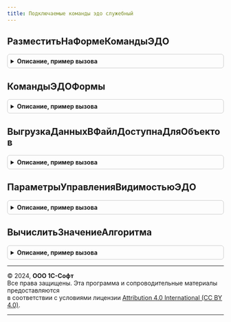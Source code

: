 ```yaml
---
title: Подключаемые команды эдо служебный
---
```



## РазместитьНаФормеКомандыЭДО
<details style="margin: 1em 0; padding: 0.5em; border: 1px solid #ccc; border-radius: 6px;">

<summary style="font-weight: bold; cursor: pointer;">Описание, пример вызова</summary>

```bsl

// Размещает команды ЭДО на форме.
//
// Параметры:
//   ПараметрыРазмещенияКоманд - см. ПодключаемыеКомандыЭДО.ПараметрыРазместитьНаФормеКомандыЭДО
//
Процедура РазместитьНаФормеКомандыЭДО(ПараметрыРазмещенияКоманд) Экспорт
```

Пример вызова
```bsl
ПодключаемыеКомандыЭДОСлужебный.РазместитьНаФормеКомандыЭДО(ПараметрыРазмещенияКоманд) 
```
</details>

## КомандыЭДОФормы
<details style="margin: 1em 0; padding: 0.5em; border: 1px solid #ccc; border-radius: 6px;">

<summary style="font-weight: bold; cursor: pointer;">Описание, пример вызова</summary>

```bsl

// Возвращает список команд ЭДО для указанной формы.
//
// Параметры:
//  Форма - ФормаКлиентскогоПриложения, Строка - форма или полное имя формы
//  НаправлениеЭД - ПеречислениеСсылка.НаправленияЭДО - направление документа, для которого выполняется команда;
//  ТолькоВМенюЕще - Булево
//
// Возвращаемое значение:
//  ТаблицаЗначений - см. СоздатьКоллекциюКомандЭДО
//
Функция КомандыЭДОФормы(Форма, НаправлениеЭД, ТолькоВМенюЕще) Экспорт
```

Пример вызова
```bsl
Результат = ПодключаемыеКомандыЭДОСлужебный.КомандыЭДОФормы(Форма, НаправлениеЭД, ТолькоВМенюЕще) 
```
</details>

## ВыгрузкаДанныхВФайлДоступнаДляОбъектов
<details style="margin: 1em 0; padding: 0.5em; border: 1px solid #ccc; border-radius: 6px;">

<summary style="font-weight: bold; cursor: pointer;">Описание, пример вызова</summary>

```bsl

// Проверяет, доступна ли команда выгрузки данных в файл для переданных объектов.
//
// Параметры:
//  МассивОбъектов - Массив - объекты, для которых вызвана команда.
//
// Возвращаемое значение:
//  Булево - Истина, если команда выгрузки доступна.
//
Функция ВыгрузкаДанныхВФайлДоступнаДляОбъектов(МассивОбъектов) Экспорт
```

Пример вызова
```bsl
Результат = ПодключаемыеКомандыЭДОСлужебный.ВыгрузкаДанныхВФайлДоступнаДляОбъектов(МассивОбъектов) 
```
</details>

## ПараметрыУправленияВидимостьюЭДО
<details style="margin: 1em 0; padding: 0.5em; border: 1px solid #ccc; border-radius: 6px;">

<summary style="font-weight: bold; cursor: pointer;">Описание, пример вызова</summary>

```bsl

// Параметры управления видимостью команд ЭДО.
//
// Возвращаемое значение:
//  Структура:
// * ЕстьУсловияВидимости - Булево
// * КомандыСУсловиямиВидимости - Массив Из см. УсловиеВидимости
// * УсловияВидимостиВТаблицеФормы - Булево
//
Функция ПараметрыУправленияВидимостьюЭДО() Экспорт
```

Пример вызова
```bsl
Результат = ПодключаемыеКомандыЭДОСлужебный.ПараметрыУправленияВидимостьюЭДО() 
```
</details>

## ВычислитьЗначениеАлгоритма
<details style="margin: 1em 0; padding: 0.5em; border: 1px solid #ccc; border-radius: 6px;">

<summary style="font-weight: bold; cursor: pointer;">Описание, пример вызова</summary>

```bsl

// Вычислить значение алгоритма.
//
// Параметры:
//  Алгоритм - Строка
//  ПараметрАлгоритма - Массив из ЛюбаяСсылка
//
// Возвращаемое значение:
//  Произвольный
//
Функция ВычислитьЗначениеАлгоритма(Знач Алгоритм, Знач ПараметрАлгоритма) Экспорт
```

Пример вызова
```bsl
Результат = ПодключаемыеКомандыЭДОСлужебный.ВычислитьЗначениеАлгоритма(Алгоритм, ПараметрАлгоритма) 
```
</details>

---

© 2024, **ООО 1С-Софт**  
Все права защищены. Эта программа и сопроводительные материалы предоставляются  
в соответствии с условиями лицензии [Attribution 4.0 International (CC BY 4.0)](https://creativecommons.org/licenses/by/4.0/legalcode).

---
